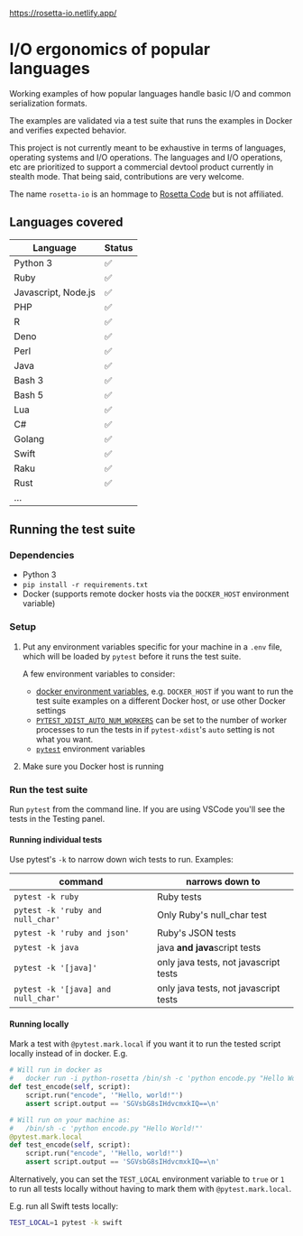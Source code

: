 https://rosetta-io.netlify.app/

# I/O ergonomics of popular languages

Working examples of how popular languages handle basic I/O and common serialization formats.

The examples are validated via a test suite that runs the examples in Docker and verifies expected behavior.

This project is not currently meant to be exhaustive in terms of languages, operating systems and I/O operations. The languages and I/O operations, etc are prioritized to support a commercial devtool product currently in stealth mode. That being said, contributions are very welcome.

The name `rosetta-io` is an hommage to [Rosetta Code](https://rosettacode.org/wiki/Rosetta_Code) but is not affiliated.

## Languages covered

| Language            | Status      |
| ------------------- | ----------- |
| Python 3            | ✅          |
| Ruby                | ✅          |
| Javascript, Node.js | ✅          |
| PHP                 | ✅          |
| R                   | ✅          |
| Deno                | ✅          |
| Perl                | ✅          |
| Java                | ✅          |
| Bash 3              | ✅          |
| Bash 5              | ✅          |
| Lua                 | ✅          |
| C#                  | ✅          |
| Golang              | ✅          |
| Swift               | ✅          |
| Raku                | ✅          |
| Rust                | ✅          |
| …                   |             |

## Running the test suite

### Dependencies

- Python 3
- `pip install -r requirements.txt`
- Docker (supports remote docker hosts via the `DOCKER_HOST` environment variable)

### Setup

1. Put any environment variables specific for your machine in a `.env` file, which will be loaded by `pytest` before it runs the test suite.

    A few environment variables to consider:
    - [docker environment variables][env-vars-docker], e.g. `DOCKER_HOST` if you want to run the test suite examples on a different Docker host, or use other Docker settings
    - [`PYTEST_XDIST_AUTO_NUM_WORKERS`][env-vars-pytest-xdist] can be set to the number of worker processes to run the tests in if `pytest-xdist`'s `auto` setting is not what you want.
    - [`pytest`][env-vars-pytest] environment variables

2. Make sure you Docker host is running

### Run the test suite

Run `pytest` from the command line. If you are using VSCode you'll see the tests in the Testing panel.

#### Running individual tests

Use pytest's `-k` to narrow down wich tests to run. Examples:

| command                            | narrows down to                       |
| ---------------------------------- | ------------------------------------- |
| `pytest -k ruby`                   | Ruby tests                            |
| `pytest -k 'ruby and null_char'`   | Only Ruby's null_char test            |
| `pytest -k 'ruby and json'`        | Ruby's JSON tests                     |
| `pytest -k java`                   | java **and** **java**script tests     |
| `pytest -k '[java]'`               | only java tests, not javascript tests |
| `pytest -k '[java] and null_char'` | only java tests, not javascript tests |

#### Running locally

Mark a test with `@pytest.mark.local` if you want it to run the tested script locally instead of in docker. E.g.

```python
# Will run in docker as
#   docker run -i python-rosetta /bin/sh -c 'python encode.py "Hello World!"'
def test_encode(self, script):
    script.run("encode", '"Hello, world!"')
    assert script.output == 'SGVsbG8sIHdvcmxkIQ==\n'

# Will run on your machine as:
#   /bin/sh -c 'python encode.py "Hello World!"'
@pytest.mark.local
def test_encode(self, script):
    script.run("encode", '"Hello, world!"')
    assert script.output == 'SGVsbG8sIHdvcmxkIQ==\n'
```

Alternatively, you can set the `TEST_LOCAL` environment variable to `true` or `1` to run all tests locally without having to mark them with `@pytest.mark.local`.

E.g. run all Swift tests locally:

```bash
TEST_LOCAL=1 pytest -k swift
```


[env-vars-docker]: https://docs.docker.com/engine/reference/commandline/cli/#environment-variables
[env-vars-pytest-xdist]: https://pytest-xdist.readthedocs.io/en/stable/distribution.html
[env-vars-pytest]: https://docs.pytest.org/en/7.4.x/reference/reference.html#environment-variables

